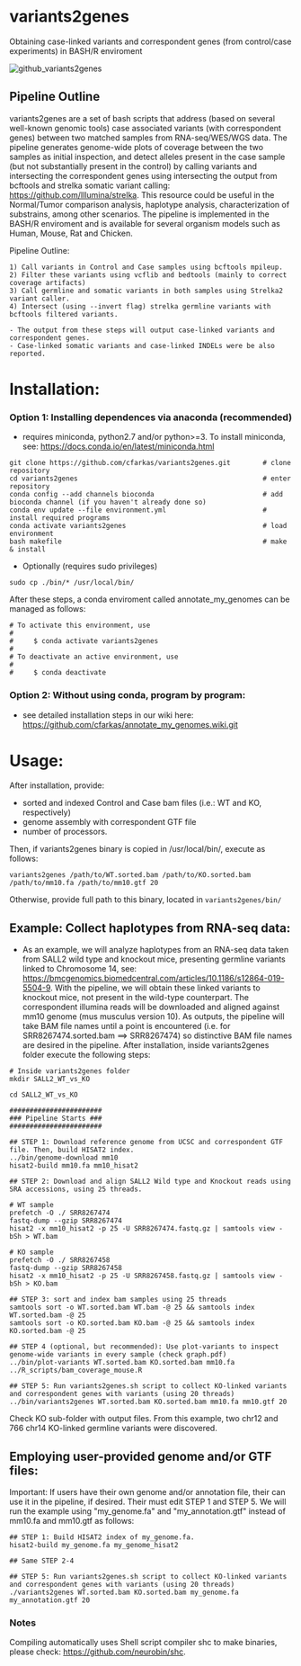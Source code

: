 # variants2genes
Obtaining case-linked variants and correspondent genes (from control/case experiments) in BASH/R enviroment

![github_variants2genes](https://user-images.githubusercontent.com/7016350/77459123-d7d06d80-6dc4-11ea-8d21-54a6e7ca9c4b.png)

## Pipeline Outline

variants2genes are a set of bash scripts that address (based on several well-known genomic tools) case associated variants (with correspondent genes) 
between two matched samples from RNA-seq/WES/WGS data. The pipeline generates genome-wide plots of coverage between the two samples as initial inspection, and detect alleles present in the case sample (but not substantially present in the control) by calling variants and intersecting the correspondent genes using intersecting the output from bcftools and strelka somatic variant calling: https://github.com/Illumina/strelka. This resource could be useful in the Normal/Tumor comparison analysis, haplotype analysis, characterization of substrains, among other scenarios.
The pipeline is implemented in the BASH/R enviroment and is available for several organism models such as Human, Mouse, Rat and Chicken.

Pipeline Outline:

```
1) Call variants in Control and Case samples using bcftools mpileup.
2) Filter these variants using vcflib and bedtools (mainly to correct coverage artifacts)
3) Call germline and somatic variants in both samples using Strelka2 variant caller.
4) Intersect (using --invert flag) strelka germline variants with bcftools filtered variants. 

- The output from these steps will output case-linked variants and correspondent genes. 
- Case-linked somatic variants and case-linked INDELs were be also reported.
```

# Installation:

### Option 1: Installing dependences via anaconda (recommended)
- requires miniconda, python2.7 and/or python>=3. To install miniconda, see: https://docs.conda.io/en/latest/miniconda.html
```
git clone https://github.com/cfarkas/variants2genes.git        # clone repository
cd variants2genes                                              # enter repository
conda config --add channels bioconda                           # add bioconda channel (if you haven't already done so)
conda env update --file environment.yml                        # install required programs
conda activate variants2genes                                  # load environment
bash makefile                                                  # make  & install
```
- Optionally (requires sudo privileges)
```
sudo cp ./bin/* /usr/local/bin/
```
After these steps, a conda enviroment called annotate_my_genomes can be managed as follows:
```
# To activate this environment, use
#
#     $ conda activate variants2genes
#
# To deactivate an active environment, use
#
#     $ conda deactivate
```

### Option 2: Without using conda, program by program:

- see detailed installation steps in our wiki here: https://github.com/cfarkas/annotate_my_genomes.wiki.git

# Usage:

After installation, provide:
- sorted and indexed Control and Case bam files (i.e.: WT and KO, respectively)
- genome assembly with correspondent GTF file
- number of processors.

Then, if variants2genes binary is copied in /usr/local/bin/, execute as follows:
```
variants2genes /path/to/WT.sorted.bam /path/to/KO.sorted.bam /path/to/mm10.fa /path/to/mm10.gtf 20
```
Otherwise, provide full path to this binary, located in ```variants2genes/bin/``` 

## Example: Collect haplotypes from RNA-seq data:
- As an example, we will analyze haplotypes from an RNA-seq data taken from SALL2 wild type and knockout mice, presenting germline variants linked to Chromosome 14, see: https://bmcgenomics.biomedcentral.com/articles/10.1186/s12864-019-5504-9. With the pipeline, we will obtain these linked variants to knockout mice, not present in the wild-type counterpart. The correspondent illumina reads will be downloaded and aligned against mm10 genome (mus musculus version 10). As outputs, the pipeline will take BAM file names until a point is encountered (i.e. for SRR8267474.sorted.bam ==> SRR8267474) so distinctive BAM file names are desired in the pipeline. After installation, inside variants2genes folder execute the following steps:

```
# Inside variants2genes folder
mkdir SALL2_WT_vs_KO

cd SALL2_WT_vs_KO

#######################
### Pipeline Starts ###
#######################

## STEP 1: Download reference genome from UCSC and correspondent GTF file. Then, build HISAT2 index. 
../bin/genome-download mm10
hisat2-build mm10.fa mm10_hisat2

## STEP 2: Download and align SALL2 Wild type and Knockout reads using SRA accessions, using 25 threads.

# WT sample
prefetch -O ./ SRR8267474 
fastq-dump --gzip SRR8267474
hisat2 -x mm10_hisat2 -p 25 -U SRR8267474.fastq.gz | samtools view -bSh > WT.bam

# KO sample
prefetch -O ./ SRR8267458 
fastq-dump --gzip SRR8267458
hisat2 -x mm10_hisat2 -p 25 -U SRR8267458.fastq.gz | samtools view -bSh > KO.bam

## STEP 3: sort and index bam samples using 25 threads
samtools sort -o WT.sorted.bam WT.bam -@ 25 && samtools index WT.sorted.bam -@ 25
samtools sort -o KO.sorted.bam KO.bam -@ 25 && samtools index KO.sorted.bam -@ 25

## STEP 4 (optional, but recommended): Use plot-variants to inspect genome-wide variants in every sample (check graph.pdf)
../bin/plot-variants WT.sorted.bam KO.sorted.bam mm10.fa ../R_scripts/bam_coverage_mouse.R

## STEP 5: Run variants2genes.sh script to collect KO-linked variants and correspondent genes with variants (using 20 threads)
../bin/variants2genes WT.sorted.bam KO.sorted.bam mm10.fa mm10.gtf 20
```
Check KO sub-folder with output files. From this example, two chr12 and 766 chr14 KO-linked germline variants were discovered.  

## Employing user-provided genome and/or GTF files:

Important: If users have their own genome and/or annotation file, their can use it in the pipeline, if desired. Their must edit STEP 1 and STEP 5. We will run the example using "my_genome.fa" and "my_annotation.gtf" instead of mm10.fa and mm10.gtf as follows:

```
## STEP 1: Build HISAT2 index of my_genome.fa. 
hisat2-build my_genome.fa my_genome_hisat2

## Same STEP 2-4

## STEP 5: Run variants2genes.sh script to collect KO-linked variants and correspondent genes with variants (using 20 threads)
./variants2genes WT.sorted.bam KO.sorted.bam my_genome.fa my_annotation.gtf 20
```

### Notes
Compiling automatically uses Shell script compiler shc to make binaries, please check: https://github.com/neurobin/shc. 
